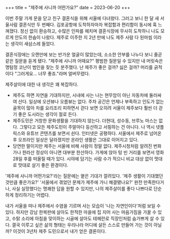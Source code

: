 +++
title = "제주에 사니까 어떤가요?"
date = 2023-06-20
+++

이번 주말 가게 문을 닫고 친구 결혼식을 위해 서울에 다녀왔다. 그러고 보니 한 달 새 서울사람 결혼식만 두 번째다. 김포공항에 도착하자마자 복잡함과 편리함이 동시에 훅 느껴졌다. 정신 없이 환승하고, 수많은 인파를 헤치며 결혼식장에 무사히 도착하니 나도 모르게 안도의 한숨이 나왔다. 제주로 이주한 지 2년 만에 나도 제주 사람 다 된마씸 이라는 생각이 새삼스레 들었다.

결혼식장에는 오랜만에 보는 반가운 얼굴이 많았는데, 소소한 안부를 나누다 보니 줄곧 같은 질문을 듣게 됐다. "제주에 사니까 어때요?" 평범한 질문일 수 있지만 내 머릿속은 명탐정 코난이 범인을 찾는 듯 분주했다. 난 제주가 좋은 걸까? 싫은 걸까? 머리를 긁적이다 "그러게요... 너무 좋죠."라며 얼버무렸다.

제주살이에 대한 내 생각은 꽤 복잡하다.

* 제주도 하면 자연을 기대하지만, 시내에 사는 나는 현무암이 아닌 자동차에 둘러싸여 산다. 일상에 오션뷰나 오름뷰는 없다. 주차 공간은 언제나 부족하고 인도가 없는 골목이 많아 차를 요리조리 피하면서 걷다 보면 오히려 서울이 제주보다 훨씬 더 걷기 좋은 도시라는 생각이 절로 든다.
* 제주도민은 거창한 문화생활을 기대하지 않는다. 더현대, 성수동, 브루노 마스는 없다. 그렇다고 모든 제주도민이 주말마다 등산하고 서핑하는 건 아니다. 나 역시 넷플릭스와 유튜브 콘텐츠를 보면서 쉰다. 인터넷은 공평하다. 서울에서 제주로 넘어온 후 오프라인 일상은 달라졌지만 온라인 생활은 그대로 이어지고 있다.
* 당연한 말이지만 제주는 서울에 비해 사람이 정말 없다. 제주시청처럼 알려진 번화가나 한라산 정상이 아니면 대부분 한산하다. 가게에 앉아 텅 빈 거리를 보면서 영화 28일 후를 떠올릴 때가 있다. 시야에 담기는 사람 수가 적으니 비교 대상 없이 멋대로 맛대로 살기 좋은 환경이다.

'제주에 사니까 어떤가요?'라는 질문에는 옅은 기대가 깔려있다. '제주 생활이 기대했던 것만큼 좋은가요?' '서울에서 겪었던 문제가 제주에 가니 해결됐나요?' 완전 만족한다거나, 사실 실망했다는 명쾌한 답을 원할 수 있지만, 나의 제주살이를 좋다 나쁘다로 단순하게 정리하기는 어렵다.

내가 서울을 떠나 제주에서 수염을 기르며 사는 모습이 '나는 자연인이다'처럼 보일 수 있다. 하지만 강남 한복판에 살아도 한적한 마을에 집 지어 사는 마음가짐을 가꿀 수 있고, 수탉 소리에 아침을 맞이하는 시골에 살아도 테헤란로 직장인처럼 숨가쁘게 살 수 있다. 결국 이루고 싶은 삶의 형태는 우리나라 어디에 살든 스스로 만들어 가는 것이 아닐까? 이것이 3년차 제주 도민으로서 내가 얻은 결론이다.